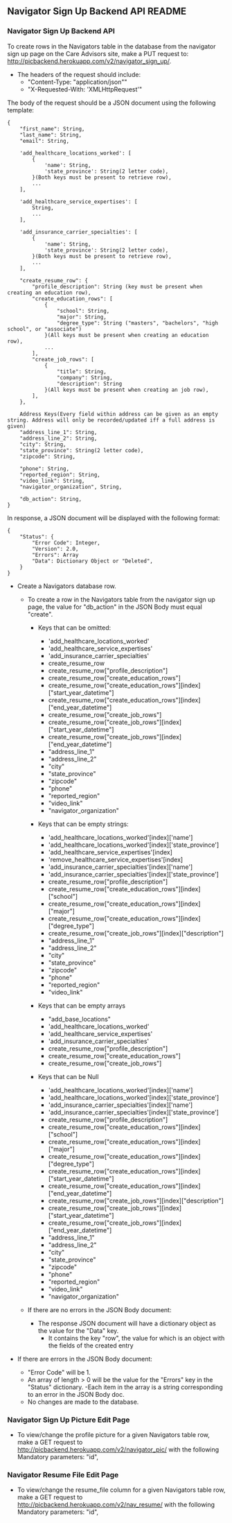 ## Navigator Sign Up Backend API README

### Navigator Sign Up Backend API
To create rows in the Navigators table in the database from the navigator sign up page on the Care Advisors site, make a PUT request to: http://picbackend.herokuapp.com/v2/navigator_sign_up/. 

- The headers of the request should include: 
    - "Content-Type: "application/json""
    - "X-Requested-With: 'XMLHttpRequest'"
    
The body of the request should be a JSON document using the following template:

```
{
    "first_name": String,
    "last_name": String,
    "email": String,

    'add_healthcare_locations_worked': [
        {
            'name': String,
            'state_province': String(2 letter code),
        }(Both keys must be present to retrieve row),
        ...
    ],
    
    'add_healthcare_service_expertises': [
        String,
        ...
    ],
    
    'add_insurance_carrier_specialties': [
        {
            'name': String,
            'state_province': String(2 letter code),
        }(Both keys must be present to retrieve row),
        ...
    ],

    "create_resume_row": {
        "profile_description": String (key must be present when creating an education row),
        "create_education_rows": [
            {
                "school": String,
                "major": String,
                "degree_type": String ("masters", "bachelors", "high school", or "associate")
            }(All keys must be present when creating an education row),
            ...
        ],
        "create_job_rows": [
            {
                "title": String,
                "company": String,
                "description": String
            }(All keys must be present when creating an job row),
        ],
    },

    Address Keys(Every field within address can be given as an empty string. Address will only be recorded/updated iff a full address is given)
    "address_line_1": String,
    "address_line_2": String,
    "city": String,
    "state_province": String(2 letter code),
    "zipcode": String,

    "phone": String,
    "reported_region": String,
    "video_link": String,
    "navigator_organization", String,
    
    "db_action": String,
}
```

In response, a JSON document will be displayed with the following format:
```
{
    "Status": {
        "Error Code": Integer,
        "Version": 2.0,
        "Errors": Array
        "Data": Dictionary Object or "Deleted",
    }
}
```

- Create a Navigators database row.
    - To create a row in the Navigators table from the navigator sign up page, the value for "db_action" in the JSON Body must equal "create".
    
        - Keys that can be omitted:
            - 'add_healthcare_locations_worked'
            - 'add_healthcare_service_expertises'
            - 'add_insurance_carrier_specialties'
            - create_resume_row
            - create_resume_row["profile_description"]
            - create_resume_row["create_education_rows"]
            - create_resume_row["create_education_rows"][index]["start_year_datetime"]
            - create_resume_row["create_education_rows"][index]["end_year_datetime"]
            - create_resume_row["create_job_rows"]
            - create_resume_row["create_job_rows"][index]["start_year_datetime"]
            - create_resume_row["create_job_rows"][index]["end_year_datetime"]
            - "address_line_1"
            - "address_line_2"
            - "city"
            - "state_province"
            - "zipcode"
            - "phone"
            - "reported_region"
            - "video_link"
            - "navigator_organization"
            
        - Keys that can be empty strings:
            - 'add_healthcare_locations_worked'[index]['name']
            - 'add_healthcare_locations_worked'[index]['state_province']
            - 'add_healthcare_service_expertises'[index]
            - 'remove_healthcare_service_expertises'[index]
            - 'add_insurance_carrier_specialties'[index]['name']
            - 'add_insurance_carrier_specialties'[index]['state_province']
            - create_resume_row["profile_description"]
            - create_resume_row["create_education_rows"][index]["school"]
            - create_resume_row["create_education_rows"][index]["major"]
            - create_resume_row["create_education_rows"][index]["degree_type"]
            - create_resume_row["create_job_rows"][index]["description"]
            - "address_line_1"
            - "address_line_2"
            - "city"
            - "state_province"
            - "zipcode"
            - "phone"
            - "reported_region"
            - "video_link"
        
        - Keys that can be empty arrays
            - "add_base_locations"
            - 'add_healthcare_locations_worked'
            - 'add_healthcare_service_expertises'
            - 'add_insurance_carrier_specialties'
            - create_resume_row["profile_description"]
            - create_resume_row["create_education_rows"]
            - create_resume_row["create_job_rows"]
        
        - Keys that can be Null
            - 'add_healthcare_locations_worked'[index]['name']
            - 'add_healthcare_locations_worked'[index]['state_province']
            - 'add_insurance_carrier_specialties'[index]['name']
            - 'add_insurance_carrier_specialties'[index]['state_province']
            - create_resume_row["profile_description"]
            - create_resume_row["create_education_rows"][index]["school"]
            - create_resume_row["create_education_rows"][index]["major"]
            - create_resume_row["create_education_rows"][index]["degree_type"]
            - create_resume_row["create_education_rows"][index]["start_year_datetime"]
            - create_resume_row["create_education_rows"][index]["end_year_datetime"]
            - create_resume_row["create_job_rows"][index]["description"]
            - create_resume_row["create_job_rows"][index]["start_year_datetime"]
            - create_resume_row["create_job_rows"][index]["end_year_datetime"]
            - "address_line_1"
            - "address_line_2"
            - "city"
            - "state_province"
            - "zipcode"
            - "phone"
            - "reported_region"
            - "video_link"
            - "navigator_organization"

    - If there are no errors in the JSON Body document:        
        - The response JSON document will have a dictionary object as the value for the "Data" key.
            - It contains the key "row", the value for which is an object with the fields of the created entry
    
- If there are errors in the JSON Body document:
    - "Error Code" will be 1.
    - An array of length > 0 will be the value for the "Errors" key in the "Status" dictionary.
        -Each item in the array is a string corresponding to an error in the JSON Body doc.
    - No changes are made to the database.

### Navigator Sign Up Picture Edit Page
- To view/change the profile picture for a given Navigators table row, make a GET request to http://picbackend.herokuapp.com/v2/navigator_pic/ with the following Mandatory parameters: "id",

### Navigator Resume File Edit Page
- To view/change the resume_file column for a given Navigators table row, make a GET request to http://picbackend.herokuapp.com/v2/nav_resume/ with the following Mandatory parameters: "id",
